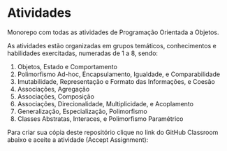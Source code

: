 # Atividades

Monorepo com todas as atividades de Programação Orientada a Objetos.

As atividades estão organizadas em grupos temáticos, conhecimentos e habilidades exercitadas, numeradas de 1 a 8, sendo:

1. Objetos, Estado e Comportamento
2. Polimorfismo Ad-hoc, Encapsulamento, Igualdade, e Comparabilidade
3. Imutabilidade, Representação e Formato das Informações, e Coesão
4. Associações, Agregação
5. Associações, Composição
6. Associações, Direcionalidade, Multiplicidade, e Acoplamento
7. Generalização, Especialização, Polimorfismo
8. Classes Abstratas, Interaces, e Polimorfismo Paramétrico

Para criar sua cópia deste repositório clique no link do GitHub Classroom abaixo e aceite a atividade (Accept Assignment):


